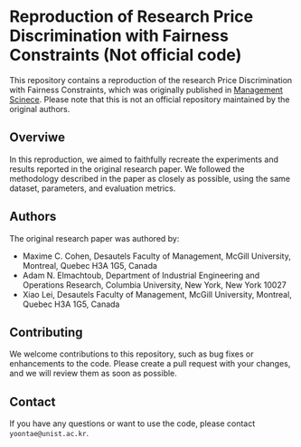
# Reproduction of Research Price Discrimination with Fairness Constraints (Not official code)

This repository contains a reproduction of the research Price Discrimination with Fairness Constraints, which was originally published in [Management Scinece](https://pubsonline.informs.org/doi/pdf/10.1287/mnsc.2022.4317). Please note that this is not an official repository maintained by the original authors.



## Overviwe
In this reproduction, we aimed to faithfully recreate the experiments and results reported in the original research paper. We followed the methodology described in the paper as closely as possible, using the same dataset, parameters, and evaluation metrics.

## Authors

The original research paper was authored by:
- Maxime C. Cohen, Desautels Faculty of Management, McGill University, Montreal, Quebec H3A 1G5, Canada
- Adam N. Elmachtoub, Department of Industrial Engineering and Operations Research, Columbia University, New York, New York 10027
- Xiao Lei, Desautels Faculty of Management, McGill University, Montreal, Quebec H3A 1G5, Canada

## Contributing

We welcome contributions to this repository, such as bug fixes or enhancements to the code. Please create a pull request with your changes, and we will review them as soon as possible.


## Contact

If you have any questions or want to use the code, please contact `yoontae@unist.ac.kr`.



